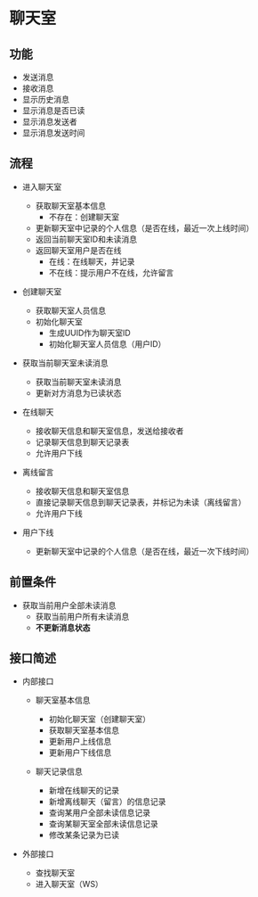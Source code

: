 # 聊天室

## 功能

- 发送消息
- 接收消息
- 显示历史消息
- 显示消息是否已读
- 显示消息发送者
- 显示消息发送时间

## 流程

- 进入聊天室
    - 获取聊天室基本信息
        - 不存在：创建聊天室
    - 更新聊天室中记录的个人信息（是否在线，最近一次上线时间）
    - 返回当前聊天室ID和未读消息
    - 返回聊天室用户是否在线
        - 在线：在线聊天，并记录
        - 不在线：提示用户不在线，允许留言

- 创建聊天室
    - 获取聊天室人员信息
    - 初始化聊天室
        - 生成UUID作为聊天室ID
        - 初始化聊天室人员信息（用户ID）

- 获取当前聊天室未读消息
    - 获取当前聊天室未读消息
    - 更新对方消息为已读状态

- 在线聊天
    - 接收聊天信息和聊天室信息，发送给接收者
    - 记录聊天信息到聊天记录表
    - 允许用户下线

- 离线留言
    - 接收聊天信息和聊天室信息
    - 直接记录聊天信息到聊天记录表，并标记为未读（离线留言）
    - 允许用户下线

- 用户下线
    - 更新聊天室中记录的个人信息（是否在线，最近一次下线时间）

## 前置条件

- 获取当前用户全部未读消息
    - 获取当前用户所有未读消息
    - **不更新消息状态**

## 接口简述

- 内部接口

  - 聊天室基本信息
    - 初始化聊天室（创建聊天室）
    - 获取聊天室基本信息
    - 更新用户上线信息
    - 更新用户下线信息

  - 聊天记录信息
    - 新增在线聊天的记录
    - 新增离线聊天（留言）的信息记录
    - 查询某用户全部未读信息记录
    - 查询某聊天室全部未读信息记录
    - 修改某条记录为已读
    

- 外部接口

  - 查找聊天室
  - 进入聊天室（WS）